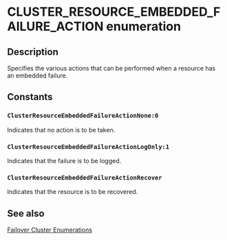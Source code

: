 # CLUSTER_RESOURCE_EMBEDDED_FAILURE_ACTION enumeration

## Description

Specifies the various actions that can be performed when a resource has an embedded failure.

## Constants

### `ClusterResourceEmbeddedFailureActionNone:0`

Indicates that no action is to be taken.

### `ClusterResourceEmbeddedFailureActionLogOnly:1`

Indicates that the failure is to be logged.

### `ClusterResourceEmbeddedFailureActionRecover`

Indicates that the resource is to be recovered.

## See also

[Failover Cluster Enumerations](https://learn.microsoft.com/previous-versions/windows/desktop/mscs/cluster-enumerations)